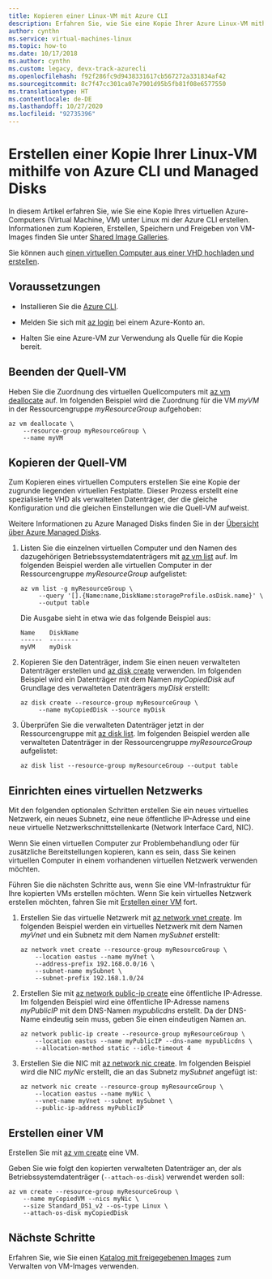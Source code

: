 ```yaml
---
title: Kopieren einer Linux-VM mit Azure CLI
description: Erfahren Sie, wie Sie eine Kopie Ihrer Azure Linux-VM mithilfe von Azure CLI und Managed Disks erstellen.
author: cynthn
ms.service: virtual-machines-linux
ms.topic: how-to
ms.date: 10/17/2018
ms.author: cynthn
ms.custom: legacy, devx-track-azurecli
ms.openlocfilehash: f92f286fc9d9438331617cb567272a331834af42
ms.sourcegitcommit: 8c7f47cc301ca07e7901d95b5fb81f08e6577550
ms.translationtype: HT
ms.contentlocale: de-DE
ms.lasthandoff: 10/27/2020
ms.locfileid: "92735396"
---
```

# <a name="create-a-copy-of-a-linux-vm-by-using-azure-cli-and-managed-disks"></a>Erstellen einer Kopie Ihrer Linux-VM mithilfe von Azure CLI und Managed Disks

In diesem Artikel erfahren Sie, wie Sie eine Kopie Ihres virtuellen Azure-Computers (Virtual Machine, VM) unter Linux mi der Azure CLI erstellen. Informationen zum Kopieren, Erstellen, Speichern und Freigeben von VM-Images finden Sie unter [Shared Image Galleries](../shared-images-cli.md).

Sie können auch [einen virtuellen Computer aus einer VHD hochladen und erstellen](upload-vhd.md?toc=%2fazure%2fvirtual-machines%2flinux%2ftoc.json).

## <a name="prerequisites"></a>Voraussetzungen

-   Installieren Sie die [Azure CLI](/cli/azure/install-az-cli2).

-   Melden Sie sich mit [az login](/cli/azure/reference-index#az-login) bei einem Azure-Konto an.

-   Halten Sie eine Azure-VM zur Verwendung als Quelle für die Kopie bereit.

## <a name="stop-the-source-vm"></a>Beenden der Quell-VM

Heben Sie die Zuordnung des virtuellen Quellcomputers mit [az vm deallocate](/cli/azure/vm#az-vm-deallocate) auf.
Im folgenden Beispiel wird die Zuordnung für die VM *myVM* in der Ressourcengruppe *myResourceGroup* aufgehoben:

```azurecli
az vm deallocate \
    --resource-group myResourceGroup \
    --name myVM
```

## <a name="copy-the-source-vm"></a>Kopieren der Quell-VM

Zum Kopieren eines virtuellen Computers erstellen Sie eine Kopie der zugrunde liegenden virtuellen Festplatte. Dieser Prozess erstellt eine spezialisierte VHD als verwalteten Datenträger, der die gleiche Konfiguration und die gleichen Einstellungen wie die Quell-VM aufweist.

Weitere Informationen zu Azure Managed Disks finden Sie in der [Übersicht über Azure Managed Disks](../managed-disks-overview.md). 

1.  Listen Sie die einzelnen virtuellen Computer und den Namen des dazugehörigen Betriebssystemdatenträgers mit [az vm list](/cli/azure/vm#az-vm-list) auf. Im folgenden Beispiel werden alle virtuellen Computer in der Ressourcengruppe *myResourceGroup* aufgelistet:
    
    ```azurecli
    az vm list -g myResourceGroup \
         --query '[].{Name:name,DiskName:storageProfile.osDisk.name}' \
         --output table
    ```

    Die Ausgabe sieht in etwa wie das folgende Beispiel aus:

    ```azurecli
    Name    DiskName
    ------  --------
    myVM    myDisk
    ```

1.  Kopieren Sie den Datenträger, indem Sie einen neuen verwalteten Datenträger erstellen und [az disk create](/cli/azure/disk#az-disk-create) verwenden. Im folgenden Beispiel wird ein Datenträger mit dem Namen *myCopiedDisk* auf Grundlage des verwalteten Datenträgers *myDisk* erstellt:

    ```azurecli
    az disk create --resource-group myResourceGroup \
         --name myCopiedDisk --source myDisk
    ``` 

1.  Überprüfen Sie die verwalteten Datenträger jetzt in der Ressourcengruppe mit [az disk list](/cli/azure/disk#az-disk-list). Im folgenden Beispiel werden alle verwalteten Datenträger in der Ressourcengruppe *myResourceGroup* aufgelistet:

    ```azurecli
    az disk list --resource-group myResourceGroup --output table
    ```


## <a name="set-up-a-virtual-network"></a>Einrichten eines virtuellen Netzwerks

Mit den folgenden optionalen Schritten erstellen Sie ein neues virtuelles Netzwerk, ein neues Subnetz, eine neue öffentliche IP-Adresse und eine neue virtuelle Netzwerkschnittstellenkarte (Network Interface Card, NIC).

Wenn Sie einen virtuellen Computer zur Problembehandlung oder für zusätzliche Bereitstellungen kopieren, kann es sein, dass Sie keinen virtuellen Computer in einem vorhandenen virtuellen Netzwerk verwenden möchten.

Führen Sie die nächsten Schritte aus, wenn Sie eine VM-Infrastruktur für Ihre kopierten VMs erstellen möchten. Wenn Sie kein virtuelles Netzwerk erstellen möchten, fahren Sie mit [Erstellen einer VM](#create-a-vm) fort.

1.  Erstellen Sie das virtuelle Netzwerk mit [az network vnet create](/cli/azure/network/vnet#az-network-vnet-create). Im folgenden Beispiel werden ein virtuelles Netzwerk mit dem Namen *myVnet* und ein Subnetz mit dem Namen *mySubnet* erstellt:

    ```azurecli
    az network vnet create --resource-group myResourceGroup \
        --location eastus --name myVnet \
        --address-prefix 192.168.0.0/16 \
        --subnet-name mySubnet \
        --subnet-prefix 192.168.1.0/24
    ```

1.  Erstellen Sie mit [az network public-ip create](/cli/azure/network/public-ip#az-network-public-ip-create) eine öffentliche IP-Adresse. Im folgenden Beispiel wird eine öffentliche IP-Adresse namens *myPublicIP* mit dem DNS-Namen *mypublicdns* erstellt. Da der DNS-Name eindeutig sein muss, geben Sie einen eindeutigen Namen an.

    ```azurecli
    az network public-ip create --resource-group myResourceGroup \
        --location eastus --name myPublicIP --dns-name mypublicdns \
        --allocation-method static --idle-timeout 4
    ```

1.  Erstellen Sie die NIC mit [az network nic create](/cli/azure/network/nic#az-network-nic-create).
    Im folgenden Beispiel wird die NIC *myNic* erstellt, die an das Subnetz *mySubnet* angefügt ist:

    ```azurecli
    az network nic create --resource-group myResourceGroup \
        --location eastus --name myNic \
        --vnet-name myVnet --subnet mySubnet \
        --public-ip-address myPublicIP
    ```

## <a name="create-a-vm"></a>Erstellen einer VM

Erstellen Sie mit [az vm create](/cli/azure/vm#az-vm-create) eine VM.

Geben Sie wie folgt den kopierten verwalteten Datenträger an, der als Betriebssystemdatenträger (`--attach-os-disk`) verwendet werden soll:

```azurecli
az vm create --resource-group myResourceGroup \
    --name myCopiedVM --nics myNic \
    --size Standard_DS1_v2 --os-type Linux \
    --attach-os-disk myCopiedDisk
```

## <a name="next-steps"></a>Nächste Schritte

Erfahren Sie, wie Sie einen [Katalog mit freigegebenen Images](../shared-images-cli.md) zum Verwalten von VM-Images verwenden.
